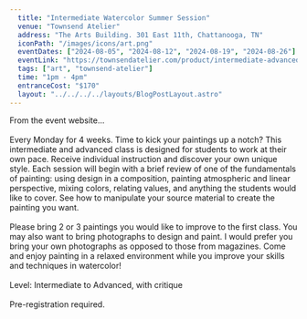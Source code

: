```yaml
---
  title: "Intermediate Watercolor Summer Session"
  venue: "Townsend Atelier"
  address: "The Arts Building. 301 East 11th, Chattanooga, TN"
  iconPath: "/images/icons/art.png"
  eventDates: ["2024-08-05", "2024-08-12", "2024-08-19", "2024-08-26"]
  eventLink: "https://townsendatelier.com/product/intermediate-advanced-watercolor-spring-session/"
  tags: ["art", "townsend-atelier"]
  time: "1pm - 4pm"
  entranceCost: "$170"
  layout: "../../../../layouts/BlogPostLayout.astro"
---
```


From the event website...
<br><br>
Every Monday for 4 weeks. Time to kick your paintings up a notch? This intermediate and advanced class is designed for students to work at their own pace. Receive individual instruction and discover your own unique style. Each session will begin with a brief review of one of the fundamentals of painting: using design in a composition, painting atmospheric and linear perspective, mixing colors, relating values, and anything the students would like to cover. See how to manipulate your source material to create the painting you want.
<br><br>
Please bring 2 or 3 paintings you would like to improve to the first class. You may also want to bring photographs to design and paint. I would prefer you bring your own photographs as opposed to those from magazines. Come and enjoy painting in a relaxed environment while you improve your skills and techniques in watercolor!
<br><br>
Level: Intermediate to Advanced, with critique
<br><br>
Pre-registration required.